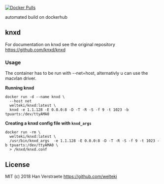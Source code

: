[![Docker Pulls](https://img.shields.io/docker/pulls/welteki/knxd.svg)](https://hub.docker.com/r/thinkfat/knxd)

automated build on dockerhub

## knxd

For documentation on knxd see the original repository https://github.com/knxd/knxd

### Usage

The container has to be run with --net=host, alternativly u can use the macvlan driver.

**Running knxd**
```
docker run -d --name knxd \
  --host net
  welteki/knxd:latest \
  knxd -e 1.1.128 -E 0.0.0:8 -D -T -R -S -f 9 -t 1023 -b tpuarts:/dev/ttyAMA0
```

**Creating a knxd config file with `knxd_args`**
```
docker run -rm \
  welteki/knxd:latest \
  /usr/bin/knxd_args  -e 1.1.128 -E 0.0.0:8 -D -T -R -S -f 9 -t 1023 -b tpuarts:/dev/ttyAMA0 \
  > /knxd/knxd.conf
```

## License

MIT (c) 2018 Han Verstraete https://github.com/welteki
